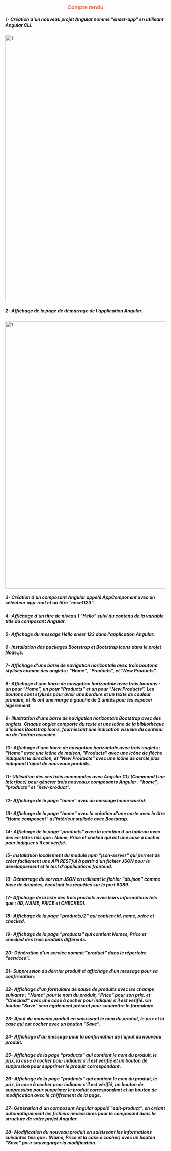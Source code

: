 <center><h3 style="color:Tomato;">Compte rendu</h3></center>
<h5>1- Création d'un nouveau projet Angular nommé "enset-app" en utilisant Angular CLI.</h5>
<img width="836" alt="1" src="https://github.com/hajarhoumadi/enset-app/assets/110836199/a00f6349-a15b-49b4-9071-ea5e2881100d">
<h5>2- Affichage de la page de démarrage de l'application Angular.</h5>
<img width="836" alt="1" src="https://github.com/hajarhoumadi/enset-app/assets/110836199/63b9d69a-b517-4235-b528-045690245c84">
<h5>3- Création d'un composant Angular appelé AppComponent avec un sélecteur app-root et un titre "enset123".</h5>

<h5>4- Affichage d'un titre de niveau 1 "Hello" suivi du contenu de la variable title du composant Angular. </h5>

<h5>5- Affichage du message Hello enset 123 dans l'application Angular.</h5>

<h5>6- Installation des packages Bootstrap et Bootstrap Icons dans le projet Node.js.</h5>

<h5>7- Affichage d'une barre de navigation horizontale avec trois boutons stylisés comme des onglets : "Home", "Products", et "New Products".</h5>

<h5>8- Affichage d'une barre de navigation horizontale avec trois boutons : un pour "Home", un pour "Products" et un pour "New Products". Les boutons sont stylisés pour avoir une bordure et un texte de couleur primaire, et ils ont une marge à gauche de 2 unités pour les espacer légèrement.</h5>

<h5>9- Illustration d'une barre de navigation horizontale Bootstrap avec des onglets. Chaque onglet comporte du texte et une icône de la bibliothèque d'icônes Bootstrap Icons, fournissant une indication visuelle du contenu ou de l'action associée.</h5>

<h5>10- Affichage d'une barre de navigation horizontale avec trois onglets : "Home" avec une icône de maison, "Products" avec une icône de flèche indiquant la direction, et "New Products" avec une icône de cercle plus indiquant l'ajout de nouveaux produits.</h5>

<h5>11- Utilisation des ces trois commandes avec Angular CLI (Command Line Interface) pour générer trois nouveaux composants Angular : "home", "products" et "new-product".</h5>

<h5>12- Affichage de la page "home" avec un message home works!.</h5>

<h5>13- Affichage de la page "home" avec la création d'une carte avec le titre "Home composent" à l'intérieur stylisée avec Bootstrap.</h5>

<h5>14- Affichage de la page "products" avec la création d'un tableau avec des en-têtes tels que : Name, Price et cheked qui est une case à cocher pour indiquer s'il est vérifié..</h5>

<h5>15- Installation localement du module npm "json-server" qui permet de créer facilement une API RESTful à partir d'un fichier JSON pour le développement et le test d'applications frontend.</h5>

<h5>16- Démarrage du serveur JSON en utilisant le fichier "db.json" comme base de données, écoutant les requêtes sur le port 8089.</h5>

<h5>17- Affichage de la liste des trois produits avec leurs informations tels que : (ID, NAME, PRICE et CHECKED).</h5>

<h5>18- Affichage de la page "products/2" qui contient id, name, price et checked.</h5>

<h5>19- Affichage de la page "products" qui contient Names, Price et checked des trois produits différents.</h5>

<h5>20- Génèration d'un service nommé "product" dans le répertoire "services". </h5>

<h5>21- Suppression du dernier produit et affichage d'un message pour sa confirmation.</h5>

<h5>22- Affichage d'un formulaire de saisie de produits avec les champs suivants : "Name" pour le nom du produit, "Price" pour son prix, et "Checked" avec une case à cocher pour indiquer s'il est vérifié. Un bouton "Save" sera également présent pour soumettre le formulaire.</h5>

<h5>23- Ajout du nouveau produit en saisissant le nom du produit, le prix et la case qui est cocher avec un bouton "Save".</h5>

<h5>24- Affichage d'un message pour la confirmation de l'ajout du nouveau produit.</h5>

<h5>25- Affichage de la page "products" qui contient le nom du produit, le prix, la case à cocher pour indiquer s'il est vérifié et un bouton de supprssion pour supprimer le produit correspondant.</h5>

<h5>26- Affichage de la page "products" qui contient le nom du produit, le prix, la case à cocher pour indiquer s'il est vérifié, un bouton de suppression pour supprimer le produit correspondant et un bouton de modification avec le chiffrement de la page.</h5>

<h5>27- Génèration d'un composant Angular appelé "edit-product", en créant automatiquement les fichiers nécessaires pour le composant dans la structure de votre projet Angular.</h5>

<h5>28- Modification du nouveau produit en saisissant les informations suivantes tels que : (Name, Price et la case à cocher) avec un bouton "Save" pour sauvegarger la modification.</h5>
